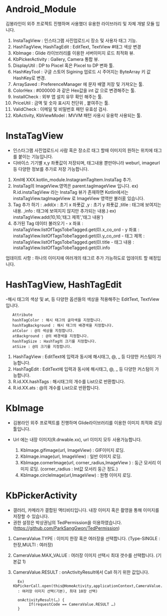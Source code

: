 # Android_Module

김봉라인이 외주 프로젝트 진행하며 사용했더 유용한 라이브러리 및 자체 개발 모듈 입니다.

1. InstaTagView : 인스타그램 사진업로드시 장소 및 사용자 태그 기능.
2. HashTagView, HashTagEdit : EditText, TextView #태그 색상 변경
3. KbImage : Glide 라이브러리를 이용한 서버이미지 로드 최적화 뷰.
4. KbPickerActivity : Gallery, Camera 통합 뷰.
5. DisplayUtil : DP to Pixcel 혹은 Pixcel to DP 변화 툴.
6. HashKeyTool : 구글 스토어 Sigining 업로드 시 주어지는 ByteArray 키 값 HashKey로 변경.
7. ArraySaved : PreferenceManager 에 문자 배열 저장 및 가져오는 툴. 
8. ColorHex : #000000 과 같은 Hex값을 int 값 으로 변경해주는 툴.
9. InstallCheck : 외부 앱 설치 유무 확인 해주는 툴.
10. PriceUtil : 금액 및 숫자 표시지 천단위 , 붙여주는 툴.
11. ValidCheck : 이메일 및 비밀번호 패턴 유효성 검사.
12. KbActivity, KbViewModel : MVVM 패턴 사용시 유용학 사용되는 툴.



# InstaTagView
- 인스타그램 사진업로드시 사람 혹은 장소르 태그 할때 이미지의 원하는 위치에 태그를 붙이는 기능입니다.
- 디바이스 기기별 x,y 좌푯값이 저장되며, 태그내용 뿐만아니라 weburl, imageurl 등 다양한 정보를 추가로 저장 가능합니다.

1. Xml에 XXX.kotlin_module.InstagramTagItem.InstaTag 추가.
2. InstaTag의 ImageView.영역은 parent.tagImageView 입니다.
ex) R.id.instaTagView 라는 InstaTag 뷰가 존재하면 Kotlin에서는 instaTagView.tagImageView 로 ImageView 영역만 불러옰 있습니다.
3. Tag 추가 하기 
 : .add(x : 초기 x 좌푯값 ,y : 초기 y 좌푯값 ,title : 태그에 보여지는 내용. ,info : 태그에 보여지지 않지만 추가되는 내용.) 
ex) instaTagView.add(10,10,'태그 제목','태그 내용')
4. 추가된 Tag 데이터 불러오기
       - x 좌표 : instaTagView.listOfTagsTobeTagged.get(0).x_co_ord
       - y 좌표 : instaTagView.listOfTagsTobeTagged.get(0).y_co_ord
       - 태그 제목 : instaTagView.listOfTagsTobeTagged.get(0).title
       - 태그 내용 : instaTagView.listOfTagsTobeTagged.get(0).info
 
 업데이트 사항 : 하나의 이미지에 여러개의 태그르 추가 가능하도로 업데이트 할 예정입니다.

# HashTagView, HashTagEdit
-해시 태그의 색상 및 at, 등 다양한 옵션들의 색상을 적용해주는 EditText, TextView입니다.

       Attribute
       hashTagColor : 해시 태그의 글자색을 지정합니다.
       hashTagBackground : 해시 태그의 배경색을 지정합니다.
       atColor : @의 색상을 지정합니다.
       atBackground : @의 배경색을 지정합니다.
       hashTagSize : HashTag의 크기를 지정합니다.
       atSize : @의 크기를 지정합니다.

1. HashTagView : EditText에 입력과 동시에 해시태그, @, _ 등 다양한 커스텀이 가능합니다.
2. HashTagEdit : EditText에 입력과 동시에 해시태그, @, _ 등 다양한 커스텀이 가능합니다.
3. R.id.XX.hashTags : 해시태그의 개수를 List<String>으로 반환합니다.
4. R.id.XX.ats : @의 개수를 List<String>으로 반환합니다.

# KbImage
- 김봉라인 외주 프로젝트를 진행하며 Glide라이브러리를 이용한 이미지 최적화 로딩툴입니다.
- Url 에는 내장 이미지(R.drwable.xx), url 이미지 모두 사용가능합니다. 

    1. KbImage.gifimage(url, ImageView) : GIF이미지 로딩. 
    2. KbImage.image(url, ImageView) : 일반 이미지 로딩.
    3. KbImage.cornerImage(url, corner_radius,ImageView ) : 둥근 모서리 이미지 로딩. (corner_radius : Int값 모서리 둥근 정도.)
    4. KbImage.circleImage(url,ImageView) : 원형 이미지 로딩.

# KbPickerActivity 
- 갤러리, 카메라가 결합된 액티비티입니다. 내장 이미지 혹은 촬영을 통해 이미지를 저장할 수 있습니다.
- 권한 설정은 박상권님의 TedPermission을 이용하였습니다. (https://github.com/ParkSangGwon/TedPermission)

1. CameraValue.TYPE : 이미지 한장 혹은 여러장을 선택합니다. (Type-SINGLE : 한장,MULTI : 여러장)
2. CameraValue.MAX_VALUE : 여러장 이미지 선택시 최대 갯수를 선택합니다. (기본값 1)
3. CameraValue.RESULT : onActivityResult에서 Call 하기 위한 값입니다.

         Ex) KbPickerCall.open(this@HomeActivity,applicationContext,CameraValue.MULTI,10) 
         : 여러장 이미지 선택(기본), 최대 10장 선택)

         onActivityResult(…) {
              If(requestCode == CameraValue.RESULT …)	  
         }

